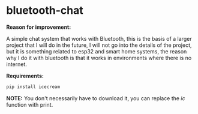 # bluetooth-chat

**Reason for improvement:**

A simple chat system that works with Bluetooth, this is the basis of a larger project that I will do in the future, I will not go into the details of the project, but it is something related to esp32 and smart home systems, the reason why I do it with bluetooth is that it works in environments where there is no internet.

**Requirements:**
```bash
pip install icecream
```

**NOTE:** You don't necessarily have to download it, you can replace the *ic* function with print.
